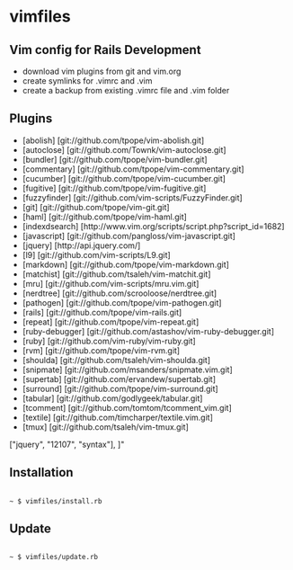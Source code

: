 vimfiles
========

Vim config for Rails Development
--------

* download vim plugins from git and vim.org
* create symlinks for .vimrc and .vim
* create a backup from existing .vimrc file and .vim folder


## Plugins

<ul>
  <li>[abolish] [git://github.com/tpope/vim-abolish.git]</li>
  <li>[autoclose] [git://github.com/Townk/vim-autoclose.git]</li>
  <li>[bundler] [git://github.com/tpope/vim-bundler.git]</li>
  <li>[commentary] [git://github.com/tpope/vim-commentary.git]</li>
  <li>[cucumber] [git://github.com/tpope/vim-cucumber.git]</li>
  <li>[fugitive] [git://github.com/tpope/vim-fugitive.git]</li>
  <li>[fuzzyfinder] [git://github.com/vim-scripts/FuzzyFinder.git]</li>
  <li>[git] [git://github.com/tpope/vim-git.git]</li>
  <li>[haml] [git://github.com/tpope/vim-haml.git]</li>
  <li>[indexdsearch] [http://www.vim.org/scripts/script.php?script_id=1682]</li>
  <li>[javascript] [git://github.com/pangloss/vim-javascript.git]</li>
  <li>[jquery] [http://api.jquery.com/]</li>
  <li>[l9] [git://github.com/vim-scripts/L9.git]</li>
  <li>[markdown] [git://github.com/tpope/vim-markdown.git]</li>
  <li>[matchist] [git://github.com/tsaleh/vim-matchit.git]</li>
  <li>[mru] [git://github.com/vim-scripts/mru.vim.git]</li>
  <li>[nerdtree] [git://github.com/scrooloose/nerdtree.git]</li>
  <li>[pathogen] [git://github.com/tpope/vim-pathogen.git]</li>
  <li>[rails] [git://github.com/tpope/vim-rails.git]</li>
  <li>[repeat] [git://github.com/tpope/vim-repeat.git]</li>
  <li>[ruby-debugger] [git://github.com/astashov/vim-ruby-debugger.git]</li>
  <li>[ruby] [git://github.com/vim-ruby/vim-ruby.git]</li>
  <li>[rvm] [git://github.com/tpope/vim-rvm.git]</li>
  <li>[shoulda] [git://github.com/tsaleh/vim-shoulda.git]</li>
  <li>[snipmate] [git://github.com/msanders/snipmate.vim.git]</li>
  <li>[supertab] [git://github.com/ervandew/supertab.git]</li>
  <li>[surround] [git://github.com/tpope/vim-surround.git]</li>
  <li>[tabular] [git://github.com/godlygeek/tabular.git]</li>
  <li>[tcomment] [git://github.com/tomtom/tcomment_vim.git]</li>
  <li>[textile] [git://github.com/timcharper/textile.vim.git]</li>
  <li>[tmux] [git://github.com/tsaleh/vim-tmux.git]</li>
</ul>
                                                                                                                            ["jquery",        "12107", "syntax"],
                                                                                                                            ]"

## Installation

<code>
~ $ vimfiles/install.rb
</code>


## Update

<code>
~ $ vimfiles/update.rb
</code>
